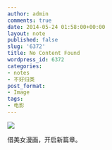 ```yaml
---
author: admin
comments: true
date: 2014-05-24 01:58:00+00:00
layout: note
published: false
slug: '6372'
title: No Content Found
wordpress_id: 6372
categories:
- notes
- 不好归类
post_format:
- Image
tags:
- 电影
---
```


![](http://www.baibanbao.net/wp-content/uploads/2014/05/tumblr_n622tuLILI1qz6vj8o1_1280.jpg)

借美女漫画，开启新篇章。
